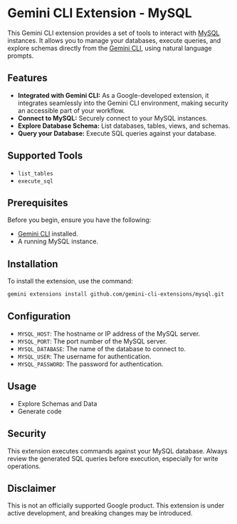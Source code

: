 # Gemini CLI Extension - MySQL

This Gemini CLI extension provides a set of tools to interact with [MySQL](https://dev.mysql.com/doc/) instances. It allows you to manage your databases, execute queries, and explore schemas directly from the [Gemini CLI](https://google-gemini.github.io/gemini-cli/), using natural language prompts.

## Features

*   **Integrated with Gemini CLI:** As a Google-developed extension, it integrates seamlessly into the Gemini CLI environment, making security an accessible part of your workflow.
*   **Connect to MySQL:** Securely connect to your MySQL instances.
*   **Explore Database Schema:** List databases, tables, views, and schemas.
*   **Query your Database:** Execute SQL queries against your database.

## Supported Tools

* `list_tables`
* `execute_sql`

## Prerequisites

Before you begin, ensure you have the following:

*   [Gemini CLI](https://github.com/google-gemini/gemini-cli) installed.
*   A running MySQL instance.

## Installation

To install the extension, use the command:

```bash
gemini extensions install github.com/gemini-cli-extensions/mysql.git
```

## Configuration

*   `MYSQL_HOST`: The hostname or IP address of the MySQL server.
*   `MYSQL_PORT`: The port number of the MySQL server.
*   `MYSQL_DATABASE`: The name of the database to connect to.
*   `MYSQL_USER`: The username for authentication.
*   `MYSQL_PASSWORD`: The password for authentication.


## Usage

* Explore Schemas and Data
* Generate code


## Security

This extension executes commands against your MySQL database. Always review the generated SQL queries before execution, especially for write operations.

## Disclaimer

This is not an officially supported Google product. This extension is under active development, and breaking changes may be introduced.
